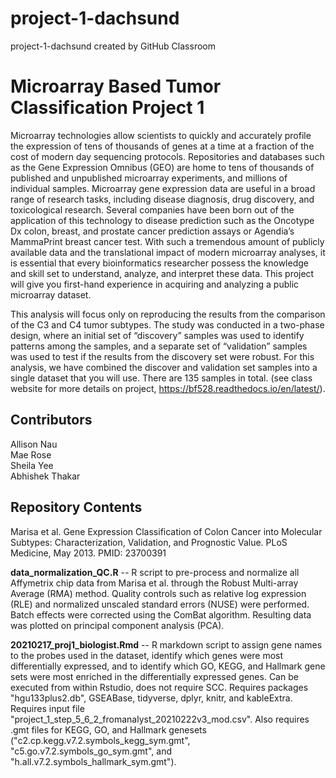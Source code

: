 # project-1-dachsund
project-1-dachsund created by GitHub Classroom

# Microarray Based Tumor Classification Project 1
Microarray technologies allow scientists to quickly and accurately profile the expression of tens of thousands of genes at a time at a fraction of the cost of modern day sequencing protocols. Repositories and databases such as the Gene Expression Omnibus (GEO) are home to tens of thousands of published and unpublished microarray experiments, and millions of individual samples. Microarray gene expression data are useful in a broad range of research tasks, including disease diagnosis, drug discovery, and toxicological research. Several companies have been born out of the application of this technology to disease prediction such as the Oncotype Dx colon, breast, and prostate cancer prediction assays or Agendia’s MammaPrint breast cancer test. With such a tremendous amount of publicly available data and the translational impact of modern microarray analyses, it is essential that every bioinformatics researcher possess the knowledge and skill set to understand, analyze, and interpret these data. This project will give you first-hand experience in acquiring and analyzing a public microarray dataset.

This analysis will focus only on reproducing the results from the comparison of the C3 and C4 tumor subtypes. The study was conducted in a two-phase design, where an initial set of “discovery” samples was used to identify patterns among the samples, and a separate set of “validation” samples was used to test if the results from the discovery set were robust. For this analysis, we have combined the discover and validation set samples into a single dataset that you will use. There are 135 samples in total. (see class website for more details on project, https://bf528.readthedocs.io/en/latest/).


## Contributors

Allison Nau  
Mae Rose  
Sheila Yee   
Abhishek Thakar 

## Repository Contents

Marisa et al. Gene Expression Classification of Colon Cancer into Molecular Subtypes: Characterization, Validation, and Prognostic Value. PLoS Medicine, May 2013. PMID: 23700391

**data_normalization_QC.R** -- R script to pre-process and normalize all Affymetrix chip data from Marisa et al. through the Robust Multi-array Average (RMA) method. Quality controls such as relative log expression (RLE) and normalized unscaled standard errors (NUSE) were performed. Batch effects were corrected using the ComBat algorithm. Resulting data was plotted on principal component analysis (PCA).

**20210217_proj1_biologist.Rmd** -- R markdown script to assign gene names to the probes used in the dataset, identify which genes were most differentially expressed, and to identify which GO, KEGG, and Hallmark gene sets were most enriched in the differentially expressed genes. Can be executed from within Rstudio, does not require SCC. Requires packages "hgu133plus2.db", GSEABase, tidyverse, dplyr, knitr, and kableExtra. Requires input file "project_1_step_5_6_2_fromanalyst_20210222v3_mod.csv". Also requires .gmt files for KEGG, GO, and Hallmark genesets ("c2.cp.kegg.v7.2.symbols_kegg_sym.gmt", "c5.go.v7.2.symbols_go_sym.gmt", and "h.all.v7.2.symbols_hallmark_sym.gmt"). 

